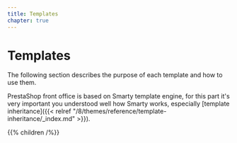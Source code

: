 ```yaml
---
title: Templates
chapter: true
---
```


# Templates

The following section describes the purpose of each template and how to use them.

PrestaShop front office is based on Smarty template engine, for this part it's very important
you understood well how Smarty works, especially [template inheritance]({{< relref "/8/themes/reference/template-inheritance/_index.md" >}}).

{{% children /%}}
